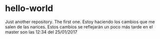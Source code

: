 # hello-world
Just another repository. The first one.
Estoy haciendo los cambios que me salen de las narices.
Estos cambios se reflejarán un poco más tarde en el master
son las 12:34 del 25/01/2017
